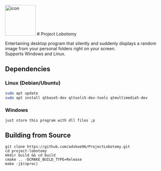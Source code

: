 <img src="https://github.com/user-attachments/assets/e53b5fe8-993c-42d7-80e2-f91ce0498316" style="width:100px; height:auto;" alt="icon" />
# Project Lobotomy

Entertaining desktop program that silently and suddenly displays a random image from your personal folders right on your screen.  
Supports Windows and Linux.

## Dependencies

### Linux (Debian/Ubuntu)
```bash
sudo apt update
sudo apt install qtbase5-dev qttools5-dev-tools qtmultimedia5-dev
```

### Windows
```
just store this program with dll files ;p
```

## Building from Source

```
git clone https://github.com/adskoe96/ProjectLobotomy.git
cd project-lobotomy
mkdir build && cd build
cmake .. -DCMAKE_BUILD_TYPE=Release
make -j$(nproc)
```

